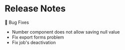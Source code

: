 # Release Notes

🐞 Bug Fixes
- Number component does not allow saving null value
- Fix export forms problem
- Fix job's deactivation
